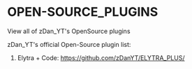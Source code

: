 # OPEN-SOURCE_PLUGINS
View all of zDan_YT's OpenSource plugins

zDan_YT's official Open-Source plugin list:

1. Elytra +
Code: https://github.com/zDanYT/ELYTRA_PLUS/
